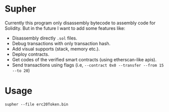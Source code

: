 # Supher

Currently this program only disassembly bytecode to assembly code for Solidity. 
But in the future I want to add some features like:

- Disassembly directly `.sol` files.
- Debug transactions with only transaction hash.
- Add visual supports (stack, memory etc.).
- Deploy contracts.
- Get codes of the verified smart contracts (using etherscan-like apis).
- Send transactions using flags (i.e, `--contract 0x0 --transfer --from 15 --to 20`)

# Usage

  ```
  supher --file erc20Token.bin
  ```
